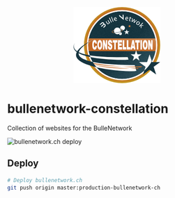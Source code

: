 <div align="center">
  <img src="docs/assets/BN-constellation.png"/>
</div>

# bullenetwork-constellation
Collection of websites for the BulleNetwork

![bullenetwork.ch deploy](https://github.com/doxa-tech/bullenetwork-constellation/workflows/bullenetwork.ch%20deploy/badge.svg)

## Deploy

```bash
# Deploy bullenetwork.ch
git push origin master:production-bullenetwork-ch
